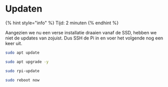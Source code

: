 # Updaten

{% hint style="info" %}
Tijd: 2 minuten
{% endhint %}

Aangezien we nu een verse installatie draaien vanaf de SSD, hebben we niet de updates van zojuist. Dus SSH de Pi in en voer het volgende nog een keer uit.

```bash
sudo apt update
```

```bash
sudo apt upgrade -y
```

```bash
sudo rpi-update
```

```bash
sudo reboot now
```

